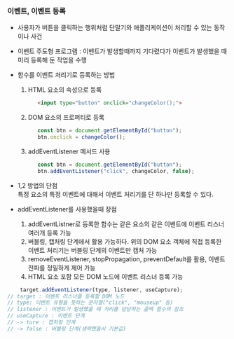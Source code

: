 ### 이벤트, 이벤트 등록 
- 사용자가 버튼을 클릭하는 행위처럼 단말기와 애플리케이션이 처리할 수 있는 동작이나 사건
- 이벤트 주도형 프로그램 : 이벤트가 발생할때까지 기다렸다가 이벤트가 발생했을 때 미리 등록해 둔 작업을 수행
- 함수를 이벤트 처리기로 등록하는 방법
  1. HTML 요소의 속성으로 등록
     ```html
        <input type="button" onclick="changeColor();">
     ```
  2. DOM 요소의 프로퍼티로 등록
     ```javascript
        const btn = document.getElementById("button");
        btn.onclick = changeColor();
     ```
  3. addEventListener 메서드 사용
     ```javascript
        const btn = document.getElementById("button");
        btn.addEventListener("click", changeColor, false);
     ```
- 1,2 방법의 단점  
  특정 요소의 특정 이벤트에 대해서 이벤트 처리기를 단 하나만 등록할 수 있다.
    
- addEventListener를 사용했을때 장점  
  1. addEventListner로 등록한 함수는 같은 요소의 같은 이벤트에 이벤트 리스너 여러개 등록 가능
  2. 버블링, 캡처링 단계에서 활용 가능하다. 위의 DOM 요소 객체에 직접 등록한 이벤트 처리기는 버블링 단계의 이벤트만 캡처 가능 
  3. removeEventListener, stopPropagation, preventDefault를 활용, 이벤트 전파를 정밀하게 제어 가능
  4. HTML 요소 포함 모든 DOM 노드에 이벤트 리스너 등록 가능  

```javascript
    target.addEventListener(type, listener, useCapture);
// target : 이벤트 리스너를 등록할 DOM 노드
// type: 이벤트 유형을 뜻하는 문자열("click", "mouseup" 등)
// listener : 이벤트가 발생했을 때 처리를 담당하는 콜백 함수의 참조
// useCapture : 이벤트 단계
// -> ture : 캡처링 단계
// -> false : 버블링 단계(생략했을시 기본값)
```